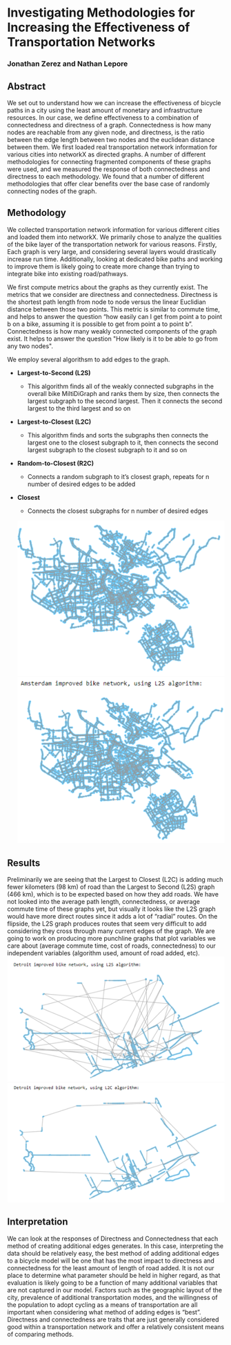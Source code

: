 # Investigating Methodologies for Increasing the Effectiveness of Transportation Networks
### Jonathan Zerez and Nathan Lepore

## Abstract
We set out to understand how we can increase the effectiveness of bicycle paths in a city using the least amount of monetary and infrastructure resources. In our case, we define effectiveness to a combination of connectedness and directness of a graph. Connectedness is how many nodes are reachable from any given node, and directness, is the ratio between the edge length between two nodes and the euclidean distance between them. We first loaded real transportation network information for various cities into networkX as directed graphs. A number of different methodologies for connecting fragmented components of these graphs were used, and we measured the response of both connectedness and directness to each methodology. We found that a number of different methodologies that offer clear benefits over the base case of randomly connecting nodes of the graph.

## Methodology
We collected transportation network information for various different cities and loaded them into networkX. We primarily chose to analyze the qualities of the bike layer of the transportation network for various reasons. Firstly, Each graph is very large, and considering several layers would drastically increase run time. Additionally, looking at dedicated bike paths and working to improve them is likely going to create more change than trying to integrate bike into existing road/pathways.

We first compute metrics about the graphs as they currently exist. The metrics that we consider are directness and connectedness. Directness is the shortest path length from node to node versus the linear Euclidian distance between those two points. This metric is similar to commute time, and helps to answer the question “how easily can I get from point a to point b on a bike, assuming it is possible to get from point a to point b”. Connectedness is how many weakly connected components of the graph exist. It helps to answer the question "How likely is it to be able to go from any two nodes".

We employ several algorithsm to add edges to the graph.
* **Largest-to-Second (L2S)**
  * This algorithm finds all of the weakly connected subgraphs in the overall bike MiltiDiGraph and ranks them by size, then connects the largest subgraph to the second largest. Then it connects the second largest to the third largest and so on
* **Largest-to-Closest (L2C)**
  * This algorithm finds and sorts the subgraphs then connects the largest one to the closest subgraph to it, then connects the second largest subgraph to the closest subgraph to it and so on
* **Random-to-Closest (R2C)**
  * Connects a random subgraph to it’s closest graph, repeats for n number of desired edges to be added
* **Closest**
  * Connects the closest subgraphs for n number of desired edges

  ![Amsterdam Graph: Initial](./assets/amsterdam.PNG)
  ![Detroit Graph: Largest to Second Largest](./assets/amsterdam_L2S.PNG)


## Results
Preliminarily we are seeing that the Largest to Closest (L2C) is adding much fewer kilometers (98 km) of road than the Largest to Second (L2S) graph (466 km), which is to be expected based on how they add roads. We have not looked into the average path length, connectedness, or average commute time of these graphs yet, but visually it looks like the L2S graph would have more direct routes since it adds a lot of “radial” routes. On the flipside, the L2S graph produces routes that seem very difficult to add considering they cross through many current edges of the graph. We are going to work on producing more punchline graphs that plot variables we care about (average commute time, cost of roads, connectedness) to our independent variables (algorithm used, amount of road added, etc).
![Detroit Graph: Largest to Second Largest](./assets/detroit_L2S.PNG)
![Detroit Graph: Largest to Closest](./assets/detroit_L2C.PNG)


## Interpretation
We can look at the responses of Directness and Connectedness that each method of creating additional edges generates. In this case, interpreting the data should be relatively easy, the best method of adding additional edges to a bicycle model will be one that has the most impact to directness and connectedness for the least amount of length of road added. It is not our place to determine what parameter should be held in higher regard, as that evaluation is likely going to be a function of many additional variables that are not captured in our model. Factors such as the geographic layout of the city, prevalence of additional transportation modes, and the willingness of the population to adopt cycling as a means of transportation are all important when considering what method of adding edges is “best”. Directness and connectedness are traits that are just generally considered good within a transportation network and offer a relatively consistent means of comparing methods.
